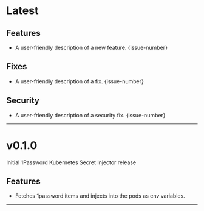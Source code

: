 [//]: # (START/LATEST)
# Latest

## Features
  * A user-friendly description of a new feature. {issue-number}

## Fixes
 * A user-friendly description of a fix. {issue-number}

## Security
 * A user-friendly description of a security fix. {issue-number}

---

[//]: # "START/v0.1.0"

# v0.1.0

Initial 1Password Kubernetes Secret Injector release

## Features

- Fetches 1password items and injects into the pods as env variables.

---
